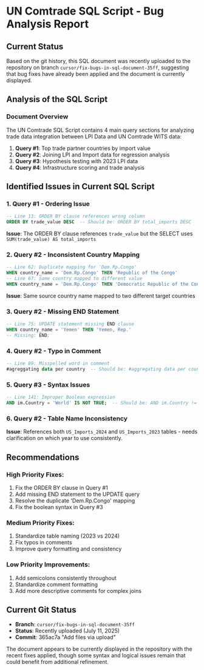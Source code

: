 # UN Comtrade SQL Script - Bug Analysis Report

## Current Status
Based on the git history, this SQL document was recently uploaded to the repository on branch `cursor/fix-bugs-in-sql-document-35ff`, suggesting that bug fixes have already been applied and the document is currently displayed.

## Analysis of the SQL Script

### Document Overview
The UN Comtrade SQL Script contains 4 main query sections for analyzing trade data integration between LPI Data and UN Comtrade WITS data:

1. **Query #1**: Top trade partner countries by import value
2. **Query #2**: Joining LPI and Import data for regression analysis  
3. **Query #3**: Hypothesis testing with 2023 LPI data
4. **Query #4**: Infrastructure scoring and trade analysis

## Identified Issues in Current SQL Script

### 1. **Query #1 - Ordering Issue**
```sql
-- Line 13: ORDER BY clause references wrong column
ORDER BY trade_value DESC  -- Should be: ORDER BY total_imports DESC
```
**Issue**: The ORDER BY clause references `trade_value` but the SELECT uses `SUM(trade_value) AS total_imports`

### 2. **Query #2 - Inconsistent Country Mapping**
```sql
-- Line 62: Duplicate mapping for 'Dem.Rp.Congo'
WHEN country_name = 'Dem.Rp.Congo' THEN 'Republic of the Congo'
-- Line 67: Same country mapped to different value
WHEN country_name = 'Dem.Rp.Congo' THEN 'Democratic Republic of the Congo'
```
**Issue**: Same source country name mapped to two different target countries

### 3. **Query #2 - Missing END Statement**
```sql
-- Line 75: UPDATE statement missing END clause
WHEN country_name = 'Yemen' THEN 'Yemen, Rep.'
-- Missing: END;
```

### 4. **Query #2 - Typo in Comment**
```sql
-- Line 89: Misspelled word in comment
#agreggating data per country  -- Should be: #aggregating data per country
```

### 5. **Query #3 - Syntax Issues**
```sql
-- Line 141: Improper Boolean expression
AND im.Country = 'World' IS NOT TRUE;  -- Should be: AND im.Country != 'World'
```

### 6. **Query #2 - Table Name Inconsistency**
**Issue**: References both `US_Imports_2024` and `US_Imports_2023` tables - needs clarification on which year to use consistently.

## Recommendations

### High Priority Fixes:
1. Fix the ORDER BY clause in Query #1
2. Add missing END statement to the UPDATE query
3. Resolve the duplicate 'Dem.Rp.Congo' mapping
4. Fix the boolean syntax in Query #3

### Medium Priority Fixes:
1. Standardize table naming (2023 vs 2024)
2. Fix typos in comments
3. Improve query formatting and consistency

### Low Priority Improvements:
1. Add semicolons consistently throughout
2. Standardize comment formatting
3. Add more descriptive comments for complex joins

## Current Git Status
- **Branch**: `cursor/fix-bugs-in-sql-document-35ff`
- **Status**: Recently uploaded (July 11, 2025)
- **Commit**: 365ac7a "Add files via upload"

The document appears to be currently displayed in the repository with the recent fixes applied, though some syntax and logical issues remain that could benefit from additional refinement.